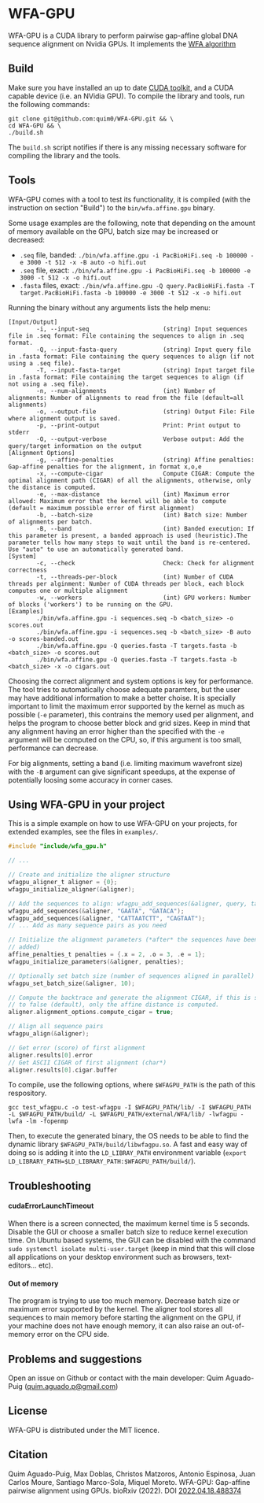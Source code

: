 # WFA-GPU

WFA-GPU is a CUDA library to perform pairwise gap-affine global DNA sequence alignment on Nvidia GPUs.
It implements the [WFA algorithm](https://academic.oup.com/bioinformatics/article/37/4/456/5904262)

## Build

Make sure you have installed an up to date [CUDA toolkit](https://developer.nvidia.com/cuda-downloads), and a CUDA capable device (i.e. an NVidia GPU).
To compile the library and tools, run the following commands:

```
git clone git@github.com:quim0/WFA-GPU.git && \
cd WFA-GPU && \
./build.sh
```

The `build.sh` script notifies if there is any missing necessary software for compiling the library and the tools.

## Tools

WFA-GPU comes with a tool to test its functionality, it is compiled (with the instruction on section "Build") to the `bin/wfa.affine.gpu` binary.

Some usage examples are the following, note that depending on the amount of
memory available on the GPU, batch size may be increased or decreased:
* `.seq` file, banded: `./bin/wfa.affine.gpu -i PacBioHiFi.seq -b 100000 -e 3000 -t 512 -x -B auto -o hifi.out`
* `.seq` file, exact: `./bin/wfa.affine.gpu -i PacBioHiFi.seq -b 100000 -e 3000 -t 512 -x -o hifi.out`
* `.fasta` files, exact: `./bin/wfa.affine.gpu -Q query.PacBioHiFi.fasta -T target.PacBioHiFi.fasta -b 100000 -e 3000 -t 512 -x -o hifi.out`

Running the binary without any arguments lists the help menu:

```
[Input/Output]
        -i, --input-seq                     (string) Input sequences file in .seq format: File containing the sequences to align in .seq format.
        -Q, --input-fasta-query             (string) Input query file in .fasta format: File containing the query sequences to align (if not using a .seq file).
        -T, --input-fasta-target            (string) Input target file in .fasta format: File containing the target sequences to align (if not using a .seq file).
        -n, --num-alignments                (int) Number of alignments: Number of alignments to read from the file (default=all alignments)
        -o, --output-file                   (string) Output File: File where alignment output is saved.
        -p, --print-output                  Print: Print output to stderr
        -O, --output-verbose                Verbose output: Add the query/target information on the output
[Alignment Options]
        -g, --affine-penalties              (string) Affine penalties: Gap-affine penalties for the alignment, in format x,o,e
        -x, --compute-cigar                 Compute CIGAR: Compute the optimal alignment path (CIGAR) of all the alignments, otherwise, only the distance is computed.
        -e, --max-distance                  (int) Maximum error allowed: Maximum error that the kernel will be able to compute (default = maximum possible error of first alignment)
        -b, --batch-size                    (int) Batch size: Number of alignments per batch.
        -B, --band                          (int) Banded execution: If this parameter is present, a banded approach is used (heuristic).The parameter tells how many steps to wait until the band is re-centered. Use "auto" to use an automatically generated band.
[System]
        -c, --check                         Check: Check for alignment correctness
        -t, --threads-per-block             (int) Number of CUDA threads per alginment: Number of CUDA threads per block, each block computes one or multiple alignment
        -w, --workers                       (int) GPU workers: Number of blocks ('workers') to be running on the GPU.
[Examples]
        ./bin/wfa.affine.gpu -i sequences.seq -b <batch_size> -o scores.out
        ./bin/wfa.affine.gpu -i sequences.seq -b <batch_size> -B auto -o scores-banded.out
        ./bin/wfa.affine.gpu -Q queries.fasta -T targets.fasta -b <batch_size> -o scores.out
        ./bin/wfa.affine.gpu -Q queries.fasta -T targets.fasta -b <batch_size> -x -o cigars.out
```

Choosing the correct alignment and system options is key for performance. The tool tries to automatically choose adequate paramters, but the user
may have additional information to make a better choise. It is specially important to limit the maximum error supported by the kernel as much as
possible (`-e` parameter), this contrains the memory used per alignment, and helps the program to choose better block and grid sizes. Keep in mind that any alignment having an error higher than the specified with the `-e` argument will be computed on the CPU, so, if this argument is too small, performance can decrease.

For big alignments, setting a band (i.e. limiting maximum wavefront size) with the `-B` argument can give significant
speedups, at the expense of potentially loosing some accuracy in corner cases.

## Using WFA-GPU in your project

This is a simple example on how to use WFA-GPU on your projects, for extended examples, see the files in `examples/`.

``` c
#include "include/wfa_gpu.h"

// ...

// Create and initialize the aligner structure
wfagpu_aligner_t aligner = {0};
wfagpu_initialize_aligner(&aligner);

// Add the sequences to align: wfagpu_add_sequences(&aligner, query, target)
wfagpu_add_sequences(&aligner, "GAATA", "GATACA");
wfagpu_add_sequences(&aligner, "CATTAATCTT", "CAGTAAT");
// ... Add as many sequence pairs as you need

// Initialize the alignment parameters (*after* the sequences have been
// added)
affine_penalties_t penalties = {.x = 2, .o = 3, .e = 1};
wfagpu_initialize_parameters(&aligner, penalties);

// Optionally set batch size (number of sequences aligned in parallel)
wfagpu_set_batch_size(&aligner, 10);

// Compute the backtrace and generate the alignment CIGAR, if this is set
// to false (default), only the affine distance is computed.
aligner.alignment_options.compute_cigar = true;

// Align all sequence pairs
wfagpu_align(&aligner);

// Get error (score) of first alignment
aligner.results[0].error
// Get ASCII CIGAR of first alignment (char*)
aligner.results[0].cigar.buffer
```

To compile, use the following options, where `$WFAGPU_PATH` is the path of this respository.

```
gcc test_wfagpu.c -o test-wfagpu -I $WFAGPU_PATH/lib/ -I $WFAGPU_PATH -L $WFAGPU_PATH/build/ -L $WFAGPU_PATH/external/WFA/lib/ -lwfagpu -lwfa -lm -fopenmp
```

Then, to execute the generated binary, the OS needs to be able to find the dynamic library `$WFAGPU_PATH/build/libwfagpu.so`. A fast and easy way of doing so is adding it into the `LD_LIBRAY_PATH` environment variable (`export LD_LIBRARY_PATH=$LD_LIBRARY_PATH:$WFAGPU_PATH/build/`).

## Troubleshooting

#### cudaErrorLaunchTimeout

When there is a screen connected, the maximum kernel time is 5 seconds. Disable the GUI or choose a smaller batch size to reduce kernel execution time.
On Ubuntu based systems, the GUI can be disabled with the command `sudo systemctl isolate multi-user.target` (keep in mind that this will close all applications on your desktop environment such as browsers, text-editors... etc).

#### Out of memory

The program is trying to use too much memory. Decrease batch size or maximum error supported by the kernel. The aligner tool stores all sequences to main memory
before starting the alignment on the GPU, if your machine does not have enough memory, it can also raise an out-of-memory error on the CPU side.

## Problems and suggestions

Open an issue on Github or contact with the main developer: Quim Aguado-Puig (quim.aguado.p@gmail.com)

## License

WFA-GPU is distributed under the MIT licence.

## Citation

Quim Aguado-Puig, Max Doblas, Christos Matzoros, Antonio Espinosa, Juan Carlos Moure, Santiago Marco-Sola,  Miquel Moreto. WFA-GPU: Gap-affine pairwise alignment using GPUs. bioRxiv (2022). DOI [2022.04.18.488374](https://doi.org/10.1101/2022.04.18.488374)
